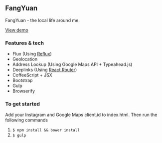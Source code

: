 ## FangYuan 
FangYuan - the local life around me.

[View demo](http://jicknan.github.io/fangyuan/)

### Features & tech
- Flux (Using [Reflux](https://github.com/spoike/refluxjs))
- Geolocation
- Address Lookup (Using Google Maps API + Typeahead.js)
- Deeplinks (Using [React Router](https://github.com/rackt/react-router))
- CoffeeScript + JSX
- Bootstrap
- Gulp
- Browserify

### To get started
Add your Instagram and Google Maps client.id to index.html. Then run the following commands

1. `$ npm install && bower install`
2. `$ gulp`

